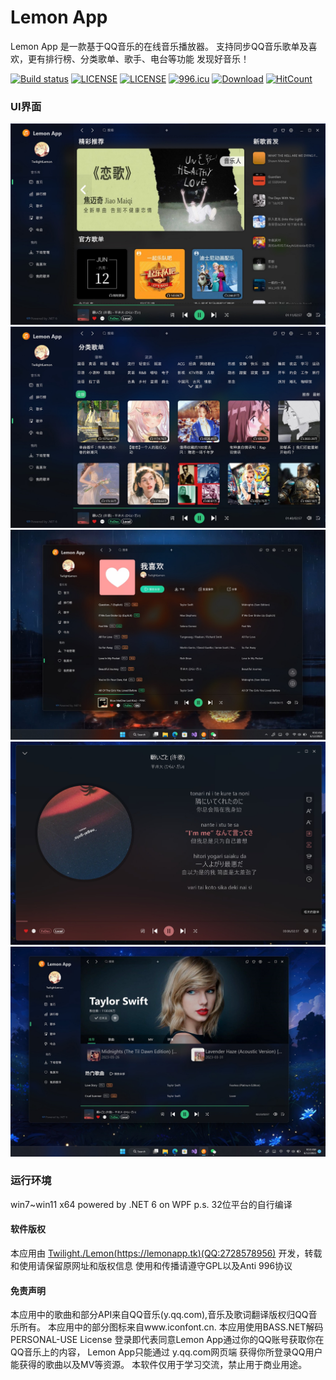# Lemon App
Lemon App 是一款基于QQ音乐的在线音乐播放器。
支持同步QQ音乐歌单及喜欢，更有排行榜、分类歌单、歌手、电台等功能 发现好音乐！

[![Build status](https://github.com/LemonCodeTeam/Lemon-App/workflows/.NET%20Core/badge.svg)](https://github.com/LemonCodeTeam/Lemon-App/actions)
[![LICENSE](https://img.shields.io/badge/license-GPL%20v3.0-blue.svg?style=flat-square)](https://github.com/TwilightLemon/Lemon-App/blob/master/LICENSE)
[![LICENSE](https://img.shields.io/badge/license-Anti%20996-blue.svg)](https://github.com/996icu/996.ICU/blob/master/LICENSE)
[![996.icu](https://img.shields.io/badge/link-996.icu-red.svg)](https://996.icu)
[![Download](https://img.shields.io/badge/Download-Lemon%20App-%23FF4D5B.svg?style=flat-squar)](https://files-cdn.cnblogs.com/files/TwilightLemon/win-release.zip)
[![HitCount](http://hits.dwyl.com/TwilightLemon/TwilightLemon/Lemon-App.svg)](http://hits.dwyl.com/TwilightLemon/TwilightLemon/Lemon-App)
 
### UI界面
![主页](https://raw.githubusercontent.com/TwilightLemon/Data/master/home.jpg)
![歌单](https://raw.githubusercontent.com/TwilightLemon/Data/master/pc_gdindex.jpg)
![列表](https://raw.githubusercontent.com/TwilightLemon/Data/master/pc_gd.jpg)
![歌词](https://raw.githubusercontent.com/TwilightLemon/Data/master/lyric.jpg)
![歌手](https://raw.githubusercontent.com/TwilightLemon/Data/master/pc_singer.jpg)

### 运行环境
win7~win11 x64
powered by .NET 6 on WPF
p.s. 32位平台的自行编译

#### 软件版权
本应用由 [Twilight./Lemon(https://lemonapp.tk)(QQ:2728578956)](https://lemonapp.tk) 开发，转载和使用请保留原网址和版权信息
使用和传播请遵守GPL以及Anti 996协议

#### 免责声明
本应用中的歌曲和部分API来自QQ音乐(y.qq.com),音乐及歌词翻译版权归QQ音乐所有。
本应用中的部分图标来自www.iconfont.cn.
本应用使用BASS.NET解码 PERSONAL-USE License
登录即代表同意Lemon App通过你的QQ账号获取你在QQ音乐上的内容，
Lemon App只能通过 y.qq.com网页端 获得你所登录QQ用户能获得的歌曲以及MV等资源。
本软件仅用于学习交流，禁止用于商业用途。
